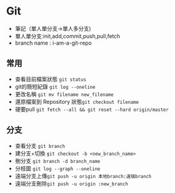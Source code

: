 # Git
- 筆記（單人單分支->單人多分支)  
- 單人單分支:init,add,commit,push,pull,fetch
- branch name : i-am-a-git-repo

## 常用
- 查看目前檔案狀態 `git status`
- git的簡短紀錄 `git log --oneline`
- 更改名稱 `git mv filename new_filename`
- 還原檔案到 Repository 狀態`git checkout filename`
- 硬要pull `git fetch --all && git reset --hard origin/master`

## 分支
- 查看分支 `git branch`
- 建分支+切換 `git checkout -b <new_branch_name>`
- 刪分支 `git branch -d branch_name`
- 分枝圖 `git log --graph --oneline`
- 遠端分支上傳`git push -u origin 本地branch:遠端branch`
- 遠端分支刪除`git push -u origin :new_branch`
